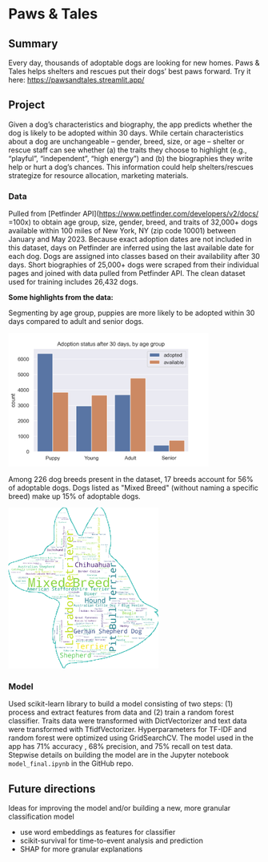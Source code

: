 # Paws & Tales 

## Summary 
Every day, thousands of adoptable dogs are looking for new homes. Paws & Tales helps shelters and rescues put their dogs’ best paws forward. Try it here: https://pawsandtales.streamlit.app/

## Project 
Given a dog’s characteristics and biography, the app predicts whether the dog is likely to be adopted within 30 days. While certain characteristics about a dog are unchangeable – gender, breed, size, or age – shelter or rescue staff can see whether (a) the traits they choose to highlight (e.g., “playful”, “independent”, “high energy”) and (b) the biographies they write help or hurt a dog’s chances. This information could help shelters/rescues strategize for resource allocation, marketing materials. 

### Data 
Pulled from [Petfinder API](https://www.petfinder.com/developers/v2/docs/ =100x) to obtain age group, size, gender, breed, and traits of 32,000+ dogs available within 100 miles of New York, NY (zip code 10001) between January and May 2023. Because exact adoption dates are not included in this dataset, days on Petfinder are inferred using the last available date for each dog. Dogs are assigned into classes based on their availability after 30 days. Short biographies of 25,000+ dogs were scraped from their individual pages and joined with data pulled from Petfinder API. The clean dataset used for training includes 26,432 dogs. 

**Some highlights from the data:**

Segmenting by age group, puppies are more likely to be adopted within 30 days compared to adult and senior dogs. 

<img src="vis0_status_age_group.png" alt="bar graph of adoption status by age group" width="400"/>

Among 226 dog breeds present in the dataset, 17 breeds account for 56% of adoptable dogs. Dogs listed as "Mixed Breed" (without naming a specific breed) make up 15% of adoptable dogs. 

<img src="vis1_breeds_a.png" alt="word cloud of dog breeds, top 5: Mixed Breed, Labrador Retriever, Pit Bull Terrier, Terrier, Hound" width="300"/>

### Model 
Used scikit-learn library to build a model consisting of two steps: (1) process and extract features from data and (2) train a random forest classifier. Traits data were transformed with DictVectorizer and text data were transformed with TfidfVectorizer. Hyperparameters for TF-IDF and random forest were optimized using GridSearchCV. The model used in the app has 71% accuracy , 68% precision, and 75% recall on test data. Stepwise details on building the model are in the Jupyter notebook `model_final.ipynb` in the GitHub repo. 

## Future directions 
Ideas for improving the model and/or building a new, more granular classification model 
* use word embeddings as features for classifier 
* scikit-survival for time-to-event analysis and prediction 
* SHAP for more granular explanations 
